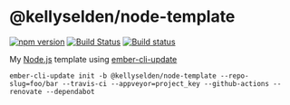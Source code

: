 # @kellyselden/node-template

[![npm version](https://badge.fury.io/js/%40kellyselden%2Fnode-template.svg)](https://badge.fury.io/js/%40kellyselden%2Fnode-template)
[![Build Status](https://travis-ci.com/kellyselden/node-template.svg?branch=master)](https://travis-ci.com/kellyselden/node-template)
[![Build status](https://ci.appveyor.com/api/projects/status/geri0lhhblcifcsr/branch/master?svg=true)](https://ci.appveyor.com/project/kellyselden/node-template/branch/master)

My [Node.js](https://nodejs.org) template using [ember-cli-update](https://github.com/ember-cli/ember-cli-update)

```
ember-cli-update init -b @kellyselden/node-template --repo-slug=foo/bar --travis-ci --appveyor=project_key --github-actions --renovate --dependabot
```
